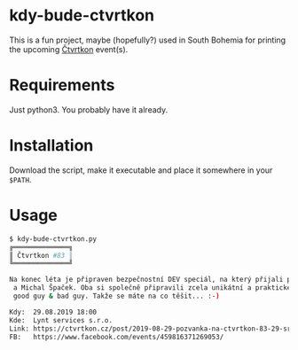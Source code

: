# kdy-bude-ctvrtkon
This is a fun project, maybe (hopefully?) used in South Bohemia for printing the upcoming [Čtvrtkon](https://www.ctvrtkon.cz/) event(s).

# Requirements
Just python3. You probably have it already.

# Installation
Download the script, make it executable and place it somewhere in your `$PATH`.

# Usage

```bash
$ kdy-bude-ctvrtkon.py 
╔══════════════╗
║ Čtvrtkon #83 ║
╚══════════════╝

Na konec léta je připraven bezpečnostní DEV speciál, na který přijali pozvání Vláďa Smitka
 a Michal Špaček. Oba si společně připravili zcela unikátní a praktické vystoupení ve stylu
 good guy & bad guy. Takže se máte na co těšit... :-)

Kdy:  29.08.2019 18:00
Kde:  Lynt services s.r.o.
Link: https://ctvrtkon.cz/post/2019-08-29-pozvanka-na-ctvrtkon-83-29-srpna-2019/
FB:   https://www.facebook.com/events/459816371269053/

```
